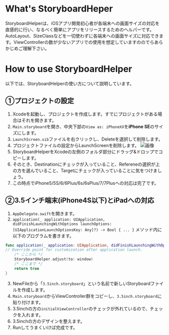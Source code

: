 # What's StoryboardHeper
StoryboardHelperは、iOSアプリ開発初心者が各端末への画面サイズの対応を直感的に行い、なるべく簡単にアプリをリリースするためのヘルパーです。AutoLayout、SizeClassなどを一切使わずに各端末への画面サイズに対応できます。ViewControllerの数が少ないアプリでの使用を想定していますののでらあらかじめご理解下さい。

# How to use StoryboardHelper
以下では、StoryboardHelperの使い方について説明しています。

## ①プロジェクトの設定
1. Xcodeを起動し、プロジェクトを作成します。すでにプロジェクトがある場合はそれを開きます。
2. `Main.storyboard`を開き、中央下部の`View as: iPhoneXX`を**iPhone SE**のサイズにします。
3. `LaunchScreen.xib`ファイルを右クリックし、Deleteを選択して削除します。
4. プロジェクトファイルの設定からLaunchScreenを削除します。
![画像](http://imgur.com/DpME0go)
5. StoryboardHelperをXcodeの左側のフォルダ部分にドラッグ&ドロップでコピーします。
6. そのとき、Destinationにチェックが入っていること、Refereneの選択が上の方を選んでいること、Targetにチェックが入っていることに気をつけましょう。
7. この時点でiPhone5/5S/6/6Plus/6s/6sPlus/7/7Plusへの対応は完了です。

## ②3.5インチ端末(iPhone4S以下)とiPadへの対応
1. `AppDelegate.swift`を開きます。
2. `application(_ application: UIApplication, didFinishLaunchingWithOptions launchOptions: [UIApplicationLaunchOptionsKey: Any]?) -> Bool { ... }` メソッド内に以下のプログラムを書きます。
```swift
func application(_ application: UIApplication, didFinishLaunchingWithOptions launchOptions: [UIApplicationLaunchOptionsKey: Any]?) -> Bool {
// Override point for customization after application launch.
    /* ここから */
    StoryboardHelper.adjust(to: window)
    /* ここまで */
    return true
}
```
3. NewFileから「`3.5inch.storyboard`」という名前で新しいStoryboardファイルを作成します。
4. `Main.storyboard`からViewController群をコピーし、`3.5inch.storyboard`に貼り付けます。
5. 3.5inchの方の`initialViewController`のチェックが外れているので、チェックを入れます。
6. 3.5inchの方のデザインを整えます。
7. Runしてうまくいけば完成です。
